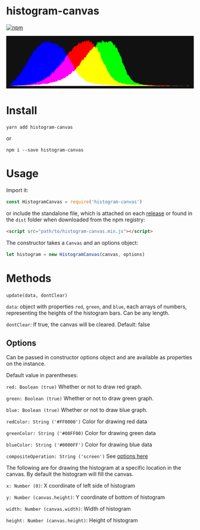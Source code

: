 # histogram-canvas

[![npm](https://img.shields.io/npm/v/histogram-canvas.svg?style=flat-square)](https://www.npmjs.com/package/histogram-canvas)

![Preview Image](https://raw.githubusercontent.com/stephentuso/histogram-canvas/master/preview.png)

# Install

```
yarn add histogram-canvas
```

or

```
npm i --save histogram-canvas
```

# Usage

Import it:

```javascript
const HistogramCanvas = require('histogram-canvas')
```

or include the standalone file, which is attached on each [release](https://github.com/stephentuso/histogram-canvas/releases) or found in the `dist` folder when downloaded from the npm registry:

```html
<script src="path/to/histogram-canvas.min.js"></script>
```

The constructor takes a `Canvas` and an options object:

```javascript
let histogram = new HistogramCanvas(canvas, options)
```

# Methods

`update(data, dontClear)`

`data`: object with properties `red`, `green`, and `blue`, each arrays of numbers, representing the heights of the histogram bars. Can be any length.

`dontClear`: If true, the canvas will be cleared. Default: false

## Options

Can be passed in constructor options object and are available as properties on the instance.

Default value in parentheses:

`red: Boolean (true)` Whether or not to draw red graph.

`green: Boolean (true)` Whether or not to draw green graph.

`blue: Boolean (true)` Whether or not to draw blue graph.

`redColor: String ('#FF0000')` Color for drawing red data

`greenColor: String ('#00FF00)` Color for drawing green data

`blueColor: String ('#0000FF')` Color for drawing blue data

`compositeOperation: String ('screen')` See [options here](https://developer.mozilla.org/en-US/docs/Web/API/CanvasRenderingContext2D/globalCompositeOperation)

The following are for drawing the histogram at a specific location in the canvas. By default the histogram will fill the canvas.

`x: Number (0)`: X coordinate of left side of histogram

`y: Number (canvas.height)`: Y coordinate of bottom of histogram

`width: Number (canvas.width)`: Width of histogram

`height: Number (canvas.height)`: Height of histogram
